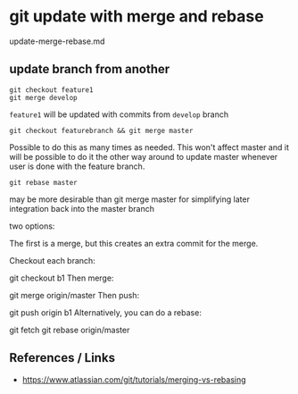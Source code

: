# git update with merge and rebase

update-merge-rebase.md

## update branch from another

```
git checkout feature1
git merge develop
```

`feature1` will be updated with commits from `develop` branch



```
git checkout featurebranch && git merge master
```

Possible to do this as many times as needed. This won't affect master and it will be possible to 
do it the other way around to update master whenever user is done with the feature branch.


```
git rebase master 
```

may be more desirable than git merge master for simplifying later integration back into the master 
branch


two options:

The first is a merge, but this creates an extra commit for the merge.

Checkout each branch:

git checkout b1
Then merge:

git merge origin/master
Then push:

git push origin b1
Alternatively, you can do a rebase:

git fetch
git rebase origin/master


## References / Links

*   https://www.atlassian.com/git/tutorials/merging-vs-rebasing